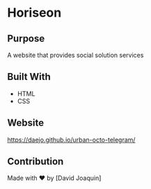 # Horiseon

## Purpose
A website that provides social solution services

## Built With
* HTML
* CSS

## Website
https://daejo.github.io/urban-octo-telegram/

## Contribution
Made with ❤️ by [David Joaquin]
